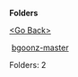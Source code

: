 **Folders**

[&lt;Go Back&gt;](../right.html)

 [bgoonz-master](bgoonz-master/right.html)

  

Folders: 2  
